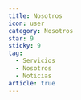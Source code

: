 ```yaml
---
title: Nosotros
icon: user
category: Nosotros
star: 9
sticky: 9
tag:
  - Servicios
  - Nosotros
  - Noticias
article: true
---
```


